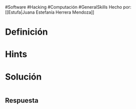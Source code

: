 #Software #Hacking #Computación #GeneralSkills
Hecho por: [[Estufa|Juana Estefanía Herrera Mendoza]]
# Definición

# Hints

# Solución

```bash

```

>
## Respuesta